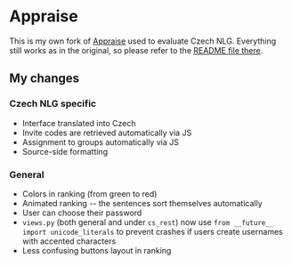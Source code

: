 Appraise
========

This is my own fork of [Appraise](http://github.com/cfedermann/Appraise) used to evaluate Czech NLG. 
Everything still works as in the original, so please refer to the [README file there](https://github.com/tuetschek/Appraise/blob/master/README.md).

My changes
----------

### Czech NLG specific

* Interface translated into Czech
* Invite codes are retrieved automatically via JS
* Assignment to groups automatically via JS
* Source-side formatting


### General

* Colors in ranking (from green to red)
* Animated ranking -- the sentences sort themselves automatically
* User can choose their password
* `views.py` (both general and under `cs_rest`) now use 
  `from __future__ import unicode_literals` to prevent crashes if users create
  usernames with accented characters
* Less confusing buttons layout in ranking
